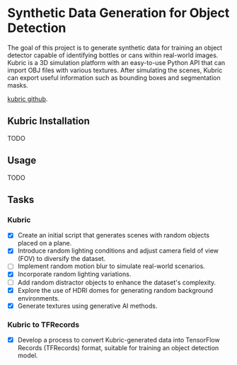 # Synthetic Data Generation for Object Detection

The goal of this project is to generate synthetic data for training an object detector capable of identifying bottles or cans within real-world images. Kubric is a 3D simulation platform with an easy-to-use Python API that can import OBJ files with various textures. After simulating the scenes, Kubric can export useful information such as bounding boxes and segmentation masks.


[kubric github](https://github.com/google-research/kubric/blob/main/challenges/multiview_matting/worker.py).

## Kubric Installation

TODO

## Usage

TODO


## Tasks

### Kubric

- [x] Create an initial script that generates scenes with random objects placed on a plane.
- [x] Introduce random lighting conditions and adjust camera field of view (FOV) to diversify the dataset.
- [ ] Implement random motion blur to simulate real-world scenarios.
- [x] Incorporate random lighting variations.
- [ ] Add random distractor objects to enhance the dataset's complexity.
- [x] Explore the use of HDRI domes for generating random background environments.
- [x] Generate textures using generative AI methods. 

### Kubric to TFRecords

- [x] Develop a process to convert Kubric-generated data into TensorFlow Records (TFRecords) format, suitable for training an object detection model.
